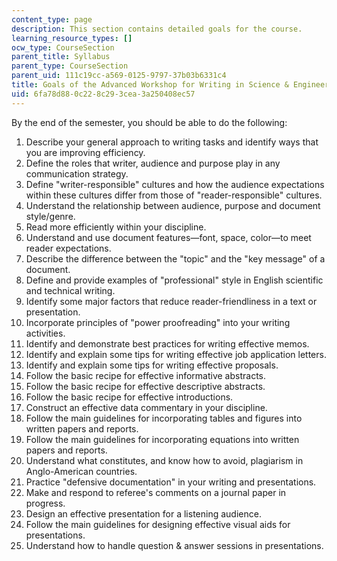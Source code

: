 ```yaml
---
content_type: page
description: This section contains detailed goals for the course.
learning_resource_types: []
ocw_type: CourseSection
parent_title: Syllabus
parent_type: CourseSection
parent_uid: 111c19cc-a569-0125-9797-37b03b6331c4
title: Goals of the Advanced Workshop for Writing in Science & Engineering
uid: 6fa78d88-0c22-8c29-3cea-3a250408ec57
---
```


By the end of the semester, you should be able to do the following:

1.  Describe your general approach to writing tasks and identify ways that you are improving efficiency.
2.  Define the roles that writer, audience and purpose play in any communication strategy.
3.  Define "writer-responsible" cultures and how the audience expectations within these cultures differ from those of "reader-responsible" cultures.
4.  Understand the relationship between audience, purpose and document style/genre.
5.  Read more efficiently within your discipline.
6.  Understand and use document features—font, space, color—to meet reader expectations.
7.  Describe the difference between the "topic" and the "key message" of a document.
8.  Define and provide examples of "professional" style in English scientific and technical writing.
9.  Identify some major factors that reduce reader-friendliness in a text or presentation.
10.  Incorporate principles of "power proofreading" into your writing activities.
11.  Identify and demonstrate best practices for writing effective memos.
12.  Identify and explain some tips for writing effective job application letters.
13.  Identify and explain some tips for writing effective proposals.
14.  Follow the basic recipe for effective informative abstracts.
15.  Follow the basic recipe for effective descriptive abstracts.
16.  Follow the basic recipe for effective introductions.
17.  Construct an effective data commentary in your discipline.
18.  Follow the main guidelines for incorporating tables and figures into written papers and reports.
19.  Follow the main guidelines for incorporating equations into written papers and reports.
20.  Understand what constitutes, and know how to avoid, plagiarism in Anglo-American countries.
21.  Practice "defensive documentation" in your writing and presentations.
22.  Make and respond to referee's comments on a journal paper in progress.
23.  Design an effective presentation for a listening audience.
24.  Follow the main guidelines for designing effective visual aids for presentations.
25.  Understand how to handle question & answer sessions in presentations.